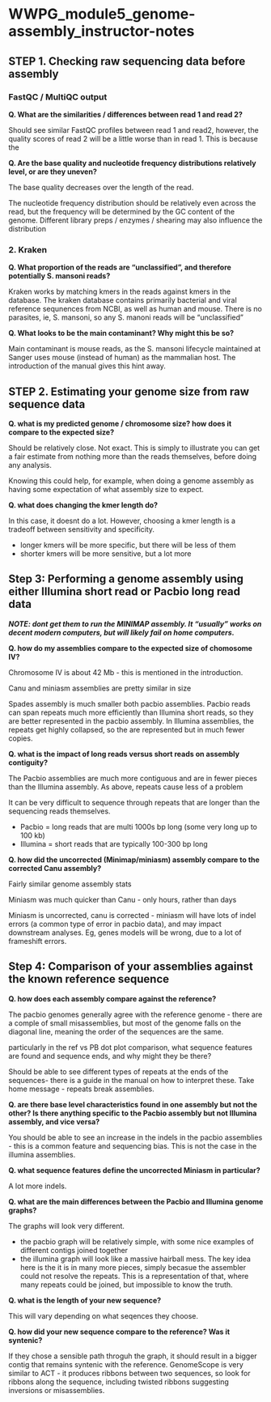 # WWPG_module5_genome-assembly_instructor-notes


## STEP 1. Checking raw sequencing data before assembly

### FastQC / MultiQC output
**Q. What are the similarities / differences between read 1 and read 2?**

Should see similar FastQC profiles between read 1 and read2, however, the quality scores of read 2 will be a little worse than in read 1. This is because the 

**Q. Are the base quality and nucleotide frequency distributions relatively level, or are they uneven?**

The base quality decreases over the length of the read.

The nucleotide frequency distribution should be relatively even across the read, but the frequency will be determined by the GC content of the genome. Different library preps / enzymes / shearing may also influence the distribution

### 2. Kraken
**Q. What proportion of the reads are “unclassified”, and therefore potentially S. mansoni reads?**

Kraken works by matching kmers in the reads against kmers in the database. The kraken database contains primarily bacterial and viral reference sequnences from NCBI, as well as human and mouse. There is no parasites, ie, S. mansoni, so any S. manoni reads will be “unclassified”

**Q. What looks to be the main contaminant? Why might this be so?**

Main contaminant is mouse reads, as the S. mansoni lifecycle maintained at Sanger uses mouse (instead of human) as the mammalian host. The introduction of the manual gives this hint away.


## STEP 2. Estimating your genome size from raw sequence data

**Q. what is my predicted genome / chromosome size? how does it compare to the expected size?**
 
Should be relatively close. Not exact. This is simply to illustrate you can get a fair estimate from nothing more than the reads themselves, before doing any analysis.

Knowing this could help, for example, when doing a genome assembly as having some expectation of what assembly size to expect.

**Q. what does changing the kmer length do?**

In this case, it doesnt do a lot. However, choosing a kmer length is a tradeoff between sensitivity and specificity. 
- longer kmers will be more specific, but there will be less of them
- shorter kmers will be more sensitive, but a lot more


## Step 3: Performing a genome assembly using either Illumina short read or Pacbio long read data

***NOTE: dont get them to run the MINIMAP assembly. It “usually” works on decent modern 
computers, but will likely fail on home computers.*** 

**Q. how do my assemblies compare to the expected size of chomosome IV?**

Chromosome IV is about 42 Mb - this is mentioned in the introduction.

Canu and miniasm assemblies are pretty similar in size

Spades assembly is much smaller both pacbio assemblies. Pacbio reads can span repeats much more efficiently than Illumina short reads, so they are better represented in the pacbio assembly. In Illumina assemblies, the repeats get highly collapsed, so the are represented but in much fewer copies.
 
 
**Q. what is the impact of long reads versus short reads on assembly contiguity?**

The Pacbio assemblies are much more contiguous and are in fewer pieces than the Illumina assembly. As above, repeats cause less of a problem 

It can be very difficult to sequence through repeats that are longer than the sequencing reads themselves.
- Pacbio = long reads that are multi 1000s bp long (some very long up to 100 kb)
- Illumina = short reads that are typically 100-300 bp long
 
**Q. how did the uncorrected (Minimap/miniasm) assembly compare to the corrected Canu assembly?**

Fairly similar genome assembly stats

Miniasm was much quicker than Canu - only hours, rather than days

Miniasm is uncorrected, canu is corrected - miniasm will have lots of indel errors (a common type of error in pacbio data), and may impact downstream analyses.
Eg, genes models will be wrong, due to a lot of frameshift errors. 



## Step 4: Comparison of your assemblies against the known reference sequence
**Q. how does each assembly compare against the reference?**

The pacbio genomes generally agree with the reference genome - there are a comple of small misassemblies, but most of the genome falls on the diagonal line, meaning the order of the sequences are the same.
 
particularly in the ref vs PB dot plot comparison, what sequence features are found and sequence ends, and why might they be there?

Should be able to see different types of repeats at the ends of the sequences- there is a guide in the manual on how to interpret these. Take home message - repeats break assemblies. 
 
**Q. are there base level characteristics found in one assembly but not the other? Is there anything specific to the Pacbio assembly but not Illumina assembly, and vice versa?**

You should be able to see an increase in the indels in the pacbio assemblies - this is a common feature and sequencing bias. This is not the case in the illumina assemblies.
 
**Q. what sequence features define the uncorrected Miniasm in particular?**

A lot more indels.






**Q. what are the main differences between the Pacbio and Illumina genome graphs?**

The graphs will look very different.
- the pacbio graph will be relatively simple, with some nice examples of different contigs joined together
- the illumina graph will look like a massive hairball mess. The key idea here is the it is in many more pieces, simply becasue the assembler could not resolve the repeats. This is a representation of that, where many repeats could be joined, but impossible to know the truth. 

**Q. what is the length of your new sequence?**

This will vary depending on what seqences they choose.

**Q. how did your new sequence compare to the reference? Was it syntenic?**

If they chose a sensible path throguh the graph, it should result in a bigger contig that remains syntenic with the reference. GenomeScope is very similar to ACT - it produces ribbons between two sequences, so look for ribbons along the sequence, including twisted ribbons suggesting inversions or misassemblies. 



